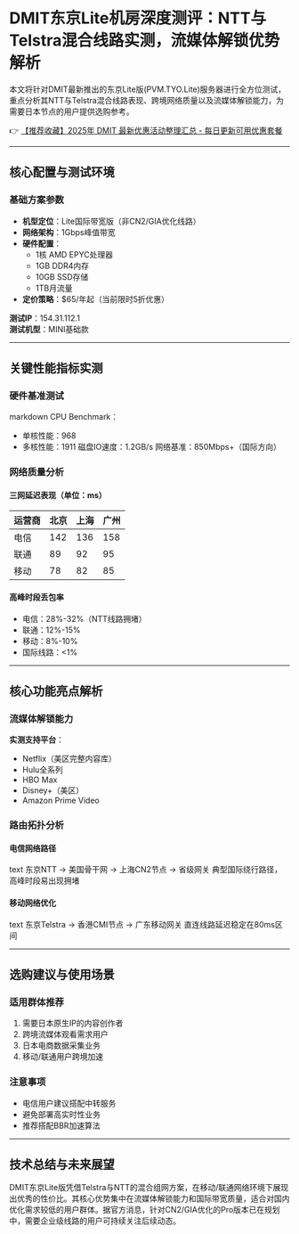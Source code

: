 # DMIT东京Lite机房深度测评：NTT与Telstra混合线路实测，流媒体解锁优势解析

本文将针对DMIT最新推出的东京Lite版(PVM.TYO.Lite)服务器进行全方位测试，重点分析其NTT与Telstra混合线路表现、跨境网络质量以及流媒体解锁能力，为需要日本节点的用户提供选购参考。

👉 [【推荐收藏】2025年 DMIT 最新优惠活动整理汇总 - 每日更新可用优惠套餐](https://bit.ly/dmit_coupon)

---

## 核心配置与测试环境
### 基础方案参数
- **机型定位**：Lite国际带宽版（非CN2/GIA优化线路）
- **网络架构**：1Gbps峰值带宽
- **硬件配置**：
  - 1核 AMD EPYC处理器
  - 1GB DDR4内存
  - 10GB SSD存储
  - 1TB月流量
- **定价策略**：$65/年起（当前限时5折优惠）

**测试IP**：154.31.112.1  
**测试机型**：MINI基础款

---

## 关键性能指标实测
### 硬件基准测试
markdown
CPU Benchmark：
- 单核性能：968
- 多核性能：1911
磁盘IO速度：1.2GB/s
网络基准：850Mbps+（国际方向）

### 网络质量分析
#### 三网延迟表现（单位：ms）
| 运营商 | 北京 | 上海 | 广州 |
|--------|------|------|------|
| 电信   | 142  | 136  | 158  |
| 联通   | 89   | 92   | 95   |
| 移动   | 78   | 82   | 85   |

#### 高峰时段丢包率
- 电信：28%-32%（NTT线路拥堵）
- 联通：12%-15%
- 移动：8%-10%
- 国际线路：<1%

---

## 核心功能亮点解析
### 流媒体解锁能力
**实测支持平台**：
- Netflix（美区完整内容库）
- Hulu全系列
- HBO Max
- Disney+（美区）
- Amazon Prime Video

### 路由拓扑分析
#### 电信网络路径
text
东京NTT → 美国骨干网 → 上海CN2节点 → 省级网关
典型国际绕行路径，高峰时段易出现拥堵

#### 移动网络优化
text
东京Telstra → 香港CMI节点 → 广东移动网关
直连线路延迟稳定在80ms区间

---

## 选购建议与使用场景
### 适用群体推荐
1. 需要日本原生IP的内容创作者
2. 跨境流媒体观看需求用户
3. 日本电商数据采集业务
4. 移动/联通用户跨境加速

### 注意事项
- 电信用户建议搭配中转服务
- 避免部署高实时性业务
- 推荐搭配BBR加速算法

---

## 技术总结与未来展望
DMIT东京Lite版凭借Telstra与NTT的混合组网方案，在移动/联通网络环境下展现出优秀的性价比。其核心优势集中在流媒体解锁能力和国际带宽质量，适合对国内优化需求较低的用户群体。据官方消息，针对CN2/GIA优化的Pro版本已在规划中，需要企业级线路的用户可持续关注后续动态。
